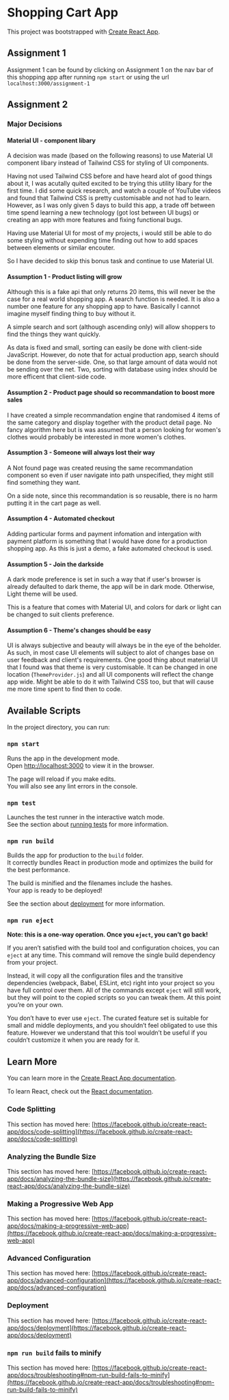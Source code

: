 # Shopping Cart App

This project was bootstrapped with [Create React App](https://github.com/facebook/create-react-app).

## Assignment 1

Assignment 1 can be found by clicking on Assignment 1 on the nav bar of this shopping app after running `npm start` or using the url `localhost:3000/assignment-1`

## Assignment 2

### Major Decisions

#### Material UI - component libary

A decision was made (based on the following reasons) to use Material UI component libary instead of Tailwind CSS for styling of UI components.

Having not used Tailwind CSS before and have heard alot of good things about it, I was acutally quited excited to be trying this utility libary for the first time.
I did some quick research, and watch a couple of YouTube videos and found that Tailwind CSS is pretty customisable and not had to learn. However,
as I was only given 5 days to build this app, a trade off between time spend learning a new technology (got lost between UI bugs) or creating an app with more features and fixing functional bugs.

Having use Material UI for most of my projects, i would still be able to do some styling without expending time finding out how to add spaces between elements or similar encouter.

So I have decided to skip this bonus task and continue to use Material UI.

#### Assumption 1 - Product listing will grow

Although this is a fake api that only returns 20 items, this will never be the case for a real world shopping app. A search function is needed. It is also a number one feature for any shopping app to have. Basically I cannot imagine myself finding thing to buy without it.

A simple search and sort (although ascending only) will allow shoppers to find the things they want quickly.

As data is fixed and small, sorting can easily be done with client-side JavaScript. However, do note that for actual production app, search should be done from the server-side. One, so that large amount of data would not be sending over the net. Two, sorting with database using index should be more efficent that client-side code.

#### Assumption 2 - Product page should so recommandation to boost more sales

I have created a simple recommandation engine that randomised 4 items of the same category and display together with the product detail page. No fancy algorithm here but is was assumed that a person looking for women's clothes would probably be interested in more women's clothes.

#### Assumption 3 - Someone will always lost their way

A Not found page was created reusing the same recommandation component so even if user navigate into path unspecified, they might still find something they want.

On a side note, since this recommandation is so reusable, there is no harm putting it in the cart page as well.

#### Assumption 4 - Automated checkout

Adding particular forms and payment infomation and intergation with payment platform is something that I would have done for a production shopping app. As this is just a demo, a fake automated checkout is used.

#### Assumption 5 - Join the darkside

A dark mode preference is set in such a way that if user's browser is already defaulted to dark theme, the app will be in dark mode. Otherwise, Light theme will be used.

This is a feature that comes with Material UI, and colors for dark or light can be changed to suit clients preference.

#### Assumption 6 - Theme's changes should be easy

UI is always subjective and beauty will always be in the eye of the beholder. As such, in most case UI elements will subject to alot of changes base on user feedback and client's requirements. One good thing about material UI that I found was that theme is very customisable. It can be changed in one location (`ThemeProvider.js`) and all UI components will reflect the change app wide. Might be able to do it with Tailwind CSS too, but that will cause me more time spent to find then to code.

## Available Scripts

In the project directory, you can run:

### `npm start`

Runs the app in the development mode.\
Open [http://localhost:3000](http://localhost:3000) to view it in the browser.

The page will reload if you make edits.\
You will also see any lint errors in the console.

### `npm test`

Launches the test runner in the interactive watch mode.\
See the section about [running tests](https://facebook.github.io/create-react-app/docs/running-tests) for more information.

### `npm run build`

Builds the app for production to the `build` folder.\
It correctly bundles React in production mode and optimizes the build for the best performance.

The build is minified and the filenames include the hashes.\
Your app is ready to be deployed!

See the section about [deployment](https://facebook.github.io/create-react-app/docs/deployment) for more information.

### `npm run eject`

**Note: this is a one-way operation. Once you `eject`, you can’t go back!**

If you aren’t satisfied with the build tool and configuration choices, you can `eject` at any time. This command will remove the single build dependency from your project.

Instead, it will copy all the configuration files and the transitive dependencies (webpack, Babel, ESLint, etc) right into your project so you have full control over them. All of the commands except `eject` will still work, but they will point to the copied scripts so you can tweak them. At this point you’re on your own.

You don’t have to ever use `eject`. The curated feature set is suitable for small and middle deployments, and you shouldn’t feel obligated to use this feature. However we understand that this tool wouldn’t be useful if you couldn’t customize it when you are ready for it.

## Learn More

You can learn more in the [Create React App documentation](https://facebook.github.io/create-react-app/docs/getting-started).

To learn React, check out the [React documentation](https://reactjs.org/).

### Code Splitting

This section has moved here: [https://facebook.github.io/create-react-app/docs/code-splitting](https://facebook.github.io/create-react-app/docs/code-splitting)

### Analyzing the Bundle Size

This section has moved here: [https://facebook.github.io/create-react-app/docs/analyzing-the-bundle-size](https://facebook.github.io/create-react-app/docs/analyzing-the-bundle-size)

### Making a Progressive Web App

This section has moved here: [https://facebook.github.io/create-react-app/docs/making-a-progressive-web-app](https://facebook.github.io/create-react-app/docs/making-a-progressive-web-app)

### Advanced Configuration

This section has moved here: [https://facebook.github.io/create-react-app/docs/advanced-configuration](https://facebook.github.io/create-react-app/docs/advanced-configuration)

### Deployment

This section has moved here: [https://facebook.github.io/create-react-app/docs/deployment](https://facebook.github.io/create-react-app/docs/deployment)

### `npm run build` fails to minify

This section has moved here: [https://facebook.github.io/create-react-app/docs/troubleshooting#npm-run-build-fails-to-minify](https://facebook.github.io/create-react-app/docs/troubleshooting#npm-run-build-fails-to-minify)
